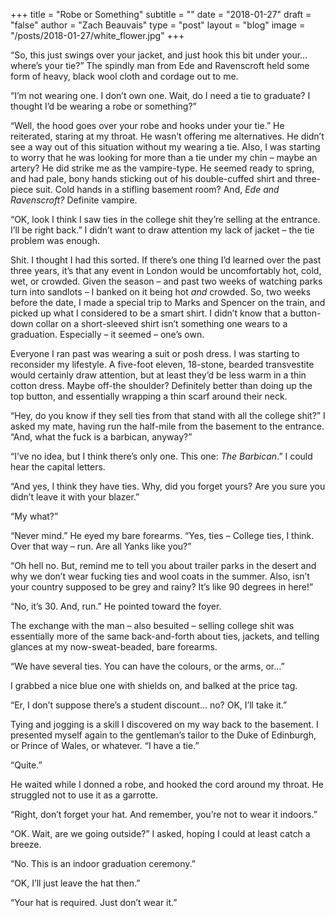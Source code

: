 +++
title = "Robe or Something"
subtitle = ""
date = "2018-01-27"
draft = "false"
author = "Zach Beauvais"
type = "post"
layout = "blog"
image = "/posts/2018-01-27/white_flower.jpg"
+++

“So, this just swings over your jacket, and just hook this bit under your… where’s your tie?” The spindly man from Ede and Ravenscroft held some form of heavy, black wool cloth and cordage out to me. 

“I’m not wearing one. I don’t own one. Wait, do I need a tie to graduate? I thought I’d be wearing a robe or something?”

“Well, the hood goes over your robe and hooks under your tie.” He reiterated, staring at my throat. He wasn’t offering me alternatives. He didn’t see a way out of this situation without my wearing a tie. Also, I was starting to worry that he was looking for more than a tie under my chin – maybe an artery? He did strike me as the vampire-type. He seemed ready to spring, and had pale, bony hands sticking out of his double-cuffed shirt and three-piece suit. Cold hands in a stifling basement room? And, *Ede and Ravenscroft?* Definite vampire.

“OK, look I think I saw ties in the college shit they’re selling at the entrance. I’ll be right back.” I didn’t want to draw attention my lack of jacket – the tie problem was enough.

Shit. I thought I had this sorted. If there’s one thing I’d learned over the past three years, it’s that any event in London would be uncomfortably hot, cold, wet, or crowded. Given the season – and past two weeks of watching parks turn into sandlots – I banked on it being hot *and* crowded. So, two weeks before the date, I made a special trip to Marks and Spencer on the train, and picked up what I considered to be a smart shirt. I didn’t know that a button-down collar on a short-sleeved shirt isn’t something one wears to a graduation. Especially – it seemed – one’s own.

Everyone I ran past was wearing a suit or posh dress. I was starting to reconsider my lifestyle. A five-foot eleven, 18-stone, bearded transvestite would certainly draw attention, but at least they’d be less warm in a thin cotton dress. Maybe off-the shoulder? Definitely better than doing up the top button, and essentially wrapping a thin scarf around their neck.

“Hey, do you know if they sell ties from that stand with all the college shit?” I asked my mate, having run the half-mile from the basement to the entrance. “And, what the fuck is a barbican, anyway?”

“I’ve no idea, but I think there’s only one. This one: *The Barbican*.” I could hear the capital letters.

“And yes, I think they have ties. Why, did you forget yours? Are you sure you didn’t leave it with your blazer.”

“My what?”

“Never mind.” He eyed my bare forearms. “Yes, ties – College ties, I think. Over that way – run. Are all Yanks like you?”

“Oh hell no. But, remind me to tell you about trailer parks in the desert and why we don’t wear fucking ties and wool coats in the summer. Also, isn’t your country supposed to be grey and rainy? It’s like 90 degrees in here!”

“No, it’s 30. And, run.” He pointed toward the foyer.

The exchange with the man – also besuited – selling college shit was essentially more of the same back-and-forth about ties, jackets, and telling glances at my now-sweat-beaded, bare forearms. 

“We have several ties. You can have the colours, or the arms, or…”

I grabbed a nice blue one with shields on, and balked at the price tag. 

“Er, I don’t suppose there’s a student discount… no? OK, I’ll take it.”

Tying and jogging is a skill I discovered on my way back to the basement. I presented myself again to the gentleman’s tailor to the Duke of Edinburgh, or Prince of Wales, or whatever. “I have a tie.”

“Quite.”

He waited while I donned a robe, and hooked the cord around my throat. He struggled not to use it as a garrotte.

“Right, don’t forget your hat. And remember, you’re not to wear it indoors.”

“OK. Wait, are we going outside?” I asked, hoping I could at least catch a breeze.

“No. This is an indoor graduation ceremony.”

“OK, I’ll just leave the hat then.”

“Your hat is required. Just don’t wear it.”